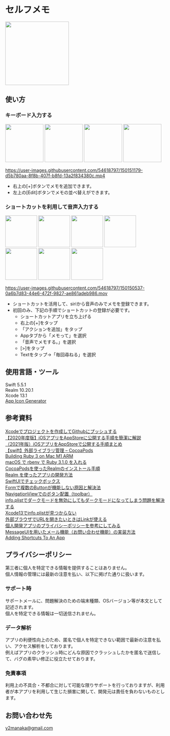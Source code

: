 # セルフメモ

<img src="https://user-images.githubusercontent.com/54618797/149664790-aee50ec7-b42f-4a4f-a5b4-b54d63321746.png" width="200">

## 使い方

### キーボード入力する

<img src="https://user-images.githubusercontent.com/54618797/149664825-7e0af38b-7228-49cb-8469-3c714d28e324.png" width="120"> <img src="https://user-images.githubusercontent.com/54618797/149664957-cb4676b2-fb71-488d-92b5-a7d4d2ff7803.png" width="120"> <img src="https://user-images.githubusercontent.com/54618797/149665784-a4e1cec4-a3e3-47a9-92ba-b0ba1c11cc58.jpeg" width="120"> <img src="https://user-images.githubusercontent.com/54618797/149664881-4e1faada-872e-4d02-a19f-0ddae02f3d4f.png" width="120">

https://user-images.githubusercontent.com/54618797/150151179-d5b780aa-8f8b-407f-b8fd-13a2f834380c.mp4

- 右上の[+]ボタンでメモを追加できます。
- 左上の[Edit]ボタンでメモの並べ替えができます。
  
### ショートカットを利用して音声入力する

<img src="https://user-images.githubusercontent.com/54618797/149665583-3d76a959-e223-4e32-83b1-5397ac22bb59.png" width="100"> <img src="https://user-images.githubusercontent.com/54618797/149665420-bffa9a94-c265-4ee6-a3c7-2eebffdca5b1.png" width="100"> <img src="https://user-images.githubusercontent.com/54618797/149665463-a12d4668-fa29-4a5f-8a24-c582e8f21cd3.png" width="100"> <img src="https://user-images.githubusercontent.com/54618797/149665465-f0a7ff16-5139-47e4-b17f-332d5633cff4.png" width="100"> <img src="https://user-images.githubusercontent.com/54618797/149665472-4fbc55a7-e30b-4602-a48f-095982f1ed40.png" width="100"> <img src="https://user-images.githubusercontent.com/54618797/149665475-fb77fd6b-fc53-473c-a508-37988bdda25a.png" width="100"> <img src="https://user-images.githubusercontent.com/54618797/149665483-62ec30cd-7abd-4841-95e0-8649144a2ef6.png" width="100"> 

https://user-images.githubusercontent.com/54618797/150150537-0a6b7d83-44e6-472f-9827-ae861adeb986.mov

- ショートカットを活用して、siriから音声のみでメモを登録できます。
- 初回のみ、下記の手順でショートカットの登録が必要です。
    - ショートカットアプリを立ち上げる
    - 右上の[+]をタップ
    - 「アクションを追加」をタップ
    - Appタブから「メモって」を選択
    - 「音声でメモする。」を選択
    - [>]をタップ
    - Textをタップ→「毎回尋ねる」を選択

## 使用言語・ツール
Swift 5.5.1  
Realm 10.20.1   
Xcode 13.1   
[App Icon Generator](https://appicon.co/)   
## 参考資料
[Xcodeでプロジェクトを作成してGithubにプッシュする](https://swiswiswift.com/2020-12-03/)   
[【2020年度版】iOSアプリをAppStoreに公開する手順を簡潔に解説](https://qiita.com/Labi/items/3b71b8f5ef065904c1de)   
[（2021年版）iOSアプリをAppStoreで公開する手順まとめ](https://zenn.dev/moutend/articles/feebf0120dce6e6426fa)  
[【swift】外部ライブラリ管理 – CocoaPods](https://pomarano.site/ios/119/)    
[Building Ruby 3 on Mac M1 ARM](https://brandur.org/fragments/ruby-3-on-m1)   
[macOS で rbenv で Ruby 3.1.0 を入れる](https://nomad.office-aship.info/macos-rbenv/)   
[CocoaPodsを使ったRealmのインストール手順](https://naoya-ono.com/swift/realm-install/)  
[Realm を使ったアプリの開発方法](https://software.small-desk.com/development/2020/09/05/realmxcode12-realm-step1/)     
[SwiftUIでチェックボックス](https://zenn.dev/kazuchanfl/articles/f9b364c63ad3a7)   
[Formで複数のButtonが機能しない原因と解決法](https://www.choge-blog.com/programming/swiftuiform%E3%81%A7%E8%A4%87%E6%95%B0%E3%81%AEbutton%E3%81%8C%E6%A9%9F%E8%83%BD%E3%81%97%E3%81%AA%E3%81%84%E5%8E%9F%E5%9B%A0%E3%81%A8%E8%A7%A3%E6%B1%BA%E6%B3%95/)   
[NavigationViewでのボタン配置（toolbar）](https://capibara1969.com/3045/)   
[info.plistでダークモードを無効にしてもダークモードになってしまう問題を解決する](https://qiita.com/antk/items/b9f95a5cdfc32341b2a5)   
[Xcode13でinfo.plistが見つからない](https://zenn.dev/yuma1217/articles/cd4c79b39266e4)  
[外部ブラウザでURLを開きたいときはLinkが使える](https://weblion303.net/2386)   
[個人開発アプリのプライバシーポリシーを参考にしてみる](https://buchio.ever.jp/how-privacy-policy/)  
[MessageUIを用いたメール機能（お問い合わせ機能）の実装方法](https://qiita.com/nkekisasa222/items/4e110b4d43016ea8846a)  
[Adding Shortcuts To An App](https://toolboxpro.app/blog/adding-shortcuts-to-an-app-1)  
## プライバシーポリシー
第三者に個人を特定できる情報を提供することはありません。  
個人情報の管理には最新の注意を払い、以下に掲げた通りに扱います。  

### サポート時
サポートメールに、問題解決のための端末種類、OSバージョン等が本文として記述されます。  
個人を特定できる情報は一切送信されません。  

### データ解析
アプリの利便性向上のため、匿名で個人を特定できない範囲で最新の注意を払い、アクセス解析をしております。  
例えばアプリのクラッシュ時にどんな原因でクラッシュしたかを匿名で送信して、バグの素早い修正に役立たせております。  

### 免責事項
利用上の不具合・不都合に対して可能な限りサポートを行っておりますが、利用者が本アプリを利用して生じた損害に関して、開発元は責任を負わないものとします。

## お問い合わせ先
y2manaka@gmail.com
